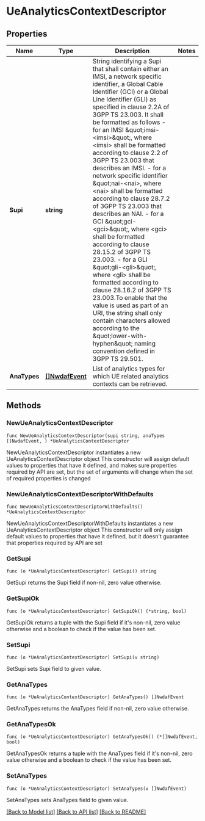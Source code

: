 # UeAnalyticsContextDescriptor

## Properties

Name | Type | Description | Notes
------------ | ------------- | ------------- | -------------
**Supi** | **string** | String identifying a Supi that shall contain either an IMSI, a network specific identifier, a Global Cable Identifier (GCI) or a Global Line Identifier (GLI) as specified in clause 2.2A of 3GPP TS 23.003. It shall be formatted as follows  - for an IMSI \&quot;imsi-&lt;imsi&gt;\&quot;, where &lt;imsi&gt; shall be formatted according to clause 2.2 of 3GPP TS 23.003 that describes an IMSI.  - for a network specific identifier \&quot;nai-&lt;nai&gt;, where &lt;nai&gt; shall be formatted according to clause 28.7.2 of 3GPP TS 23.003 that describes an NAI.  - for a GCI \&quot;gci-&lt;gci&gt;\&quot;, where &lt;gci&gt; shall be formatted according to clause 28.15.2 of 3GPP TS 23.003.  - for a GLI \&quot;gli-&lt;gli&gt;\&quot;, where &lt;gli&gt; shall be formatted according to clause 28.16.2 of 3GPP TS 23.003.To enable that the value is used as part of an URI, the string shall only contain characters allowed according to the \&quot;lower-with-hyphen\&quot; naming convention defined in 3GPP TS 29.501.  | 
**AnaTypes** | [**[]NwdafEvent**](NwdafEvent.md) | List of analytics types for which UE related analytics contexts can be retrieved. | 

## Methods

### NewUeAnalyticsContextDescriptor

`func NewUeAnalyticsContextDescriptor(supi string, anaTypes []NwdafEvent, ) *UeAnalyticsContextDescriptor`

NewUeAnalyticsContextDescriptor instantiates a new UeAnalyticsContextDescriptor object
This constructor will assign default values to properties that have it defined,
and makes sure properties required by API are set, but the set of arguments
will change when the set of required properties is changed

### NewUeAnalyticsContextDescriptorWithDefaults

`func NewUeAnalyticsContextDescriptorWithDefaults() *UeAnalyticsContextDescriptor`

NewUeAnalyticsContextDescriptorWithDefaults instantiates a new UeAnalyticsContextDescriptor object
This constructor will only assign default values to properties that have it defined,
but it doesn't guarantee that properties required by API are set

### GetSupi

`func (o *UeAnalyticsContextDescriptor) GetSupi() string`

GetSupi returns the Supi field if non-nil, zero value otherwise.

### GetSupiOk

`func (o *UeAnalyticsContextDescriptor) GetSupiOk() (*string, bool)`

GetSupiOk returns a tuple with the Supi field if it's non-nil, zero value otherwise
and a boolean to check if the value has been set.

### SetSupi

`func (o *UeAnalyticsContextDescriptor) SetSupi(v string)`

SetSupi sets Supi field to given value.


### GetAnaTypes

`func (o *UeAnalyticsContextDescriptor) GetAnaTypes() []NwdafEvent`

GetAnaTypes returns the AnaTypes field if non-nil, zero value otherwise.

### GetAnaTypesOk

`func (o *UeAnalyticsContextDescriptor) GetAnaTypesOk() (*[]NwdafEvent, bool)`

GetAnaTypesOk returns a tuple with the AnaTypes field if it's non-nil, zero value otherwise
and a boolean to check if the value has been set.

### SetAnaTypes

`func (o *UeAnalyticsContextDescriptor) SetAnaTypes(v []NwdafEvent)`

SetAnaTypes sets AnaTypes field to given value.



[[Back to Model list]](../README.md#documentation-for-models) [[Back to API list]](../README.md#documentation-for-api-endpoints) [[Back to README]](../README.md)


